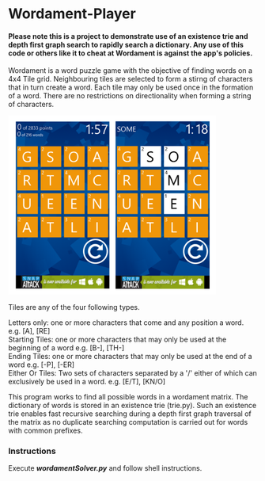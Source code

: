 # Wordament-Player

#### Please note this is a project to demonstrate use of an existence trie and depth first graph search to rapidly search a dictionary. Any use of this code or others like it to cheat at Wordament is against the app's policies.

Wordament is a word puzzle game with the objective of finding words on a 4x4 Tile grid. Neighbouring tiles are selected to form a stirng of characters that in turn create a word. Each tile may only be used once in the formation of a  word. There are no restrictions on directionality when forming a string of characters.

<img src="./img/img01.png" width="420px">

Tiles are any of the four following types.

Letters only: one or more characters that come and any position a word. e.g. [A], [RE]  
Starting Tiles: one or more characters that may only be used at the beginning of a word e.g. [B-],  [TH-]  
Ending Tiles: one or more characters that may only be used at the end of a word e.g. [-P], [-ER]  
Either Or Tiles: Two sets of characters separated by a '/' either of which can exclusively be used in a word. e.g. [E/T], [KN/O]

This program works to find all possible words in a wordament matrix. The dictionary of words is stored in an existence trie (trie.py). Such an existence trie enables fast recursive searching during a depth first graph traversal of the matrix as no duplicate searching computation is carried out for words with common prefixes. 

### Instructions
Execute ***wordamentSolver.py*** and follow shell instructions.
